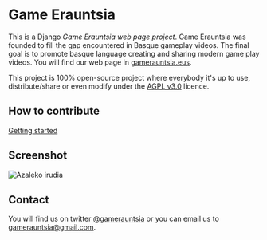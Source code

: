 Game Erauntsia
==============

This is a Django *Game Erauntsia web page project*. Game Erauntsia was founded to fill the gap encountered in Basque gameplay videos. The final goal is to promote basque language creating and sharing modern game play videos. 
You will find our web page in [gamerauntsia.eus](http://gamerauntsia.eus).

This project is 100% open-source project where everybody it's up to use, distribute/share or even modify under the 
[AGPL v3.0](http://www.gnu.org/licenses/agpl-3.0.html#content) licence.

How to contribute
--------------
[Getting started](https://github.com/GameErauntsia/gamerauntsia/wiki)

Screenshot
----------

![Azaleko irudia](https://github.com/urtzai/gamerauntsia/blob/master/gamerauntsia/static/img/gamerauntsia.png "Azaleko irudia")

Contact
-------

You will find us on twitter [@gamerauntsia](http://twitter.com/gamerauntsia) or you can email us to gamerauntsia@gmail.com.
